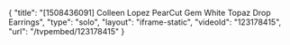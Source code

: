 {
    "title": "[1508436091] Colleen Lopez PearCut Gem   White Topaz Drop Earrings",
    "type": "solo",
    "layout": "iframe-static",
    "videoId": "123178415",
    "url": "\/tvpembed\/123178415"
}